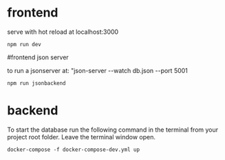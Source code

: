 # frontend

serve with hot reload at localhost:3000

    npm run dev

  #frontend json server

  to run a jsonserver at: "json-server --watch db.json --port 5001

    npm run jsonbackend


# backend

To start the database run the following command in the terminal from your project root folder. Leave the terminal window open.

    docker-compose -f docker-compose-dev.yml up
